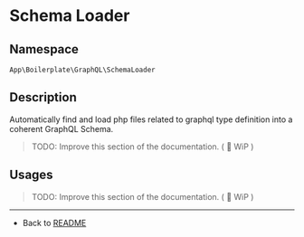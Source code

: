 # Schema Loader

## Namespace

`App\Boilerplate\GraphQL\SchemaLoader`

## Description

Automatically find and load php files related to graphql type definition into a coherent GraphQL Schema.

>TODO: Improve this section of the documentation. ( :construction: WiP )

## Usages

>TODO: Improve this section of the documentation. ( :construction: WiP )

----
* Back to [README](../README.md)
